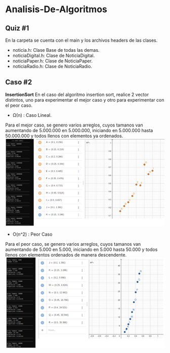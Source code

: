 # Analisis-De-Algoritmos

## Quiz #1
En la carpeta se cuenta con el main y los archivos headers de las clases.

 - noticia.h: Clase Base de todas las demas.
 - noticiaDigital.h: Clase de NoticiaDigital.
 - noticiaPaper.h: Clase de NoticiaPaper.
 - noticiaRadio.h: Clase de NoticiaRadio.

## Caso #2
**InsertionSort**
En el caso del algoritmo insertion sort, realice 2 vector distintos, uno para experimentar el mejor caso
y otro para experimentar con el peor caso.

 - Ω(n) : Caso Lineal.

Para el mejor caso, se genero varios arreglos, cuyos tamanos van aumentando de 5.000.000 en 5.000.000, iniciando en 5.000.000 hasta 50.000.000 y todos llenos con elementos ya ordenados.
![Image text](https://github.com/DeynerNB/Analisis-De-Algoritmos/blob/master/Caso%20%232/images/InsertionSort_Lineal.png)

 - O(n^2) : Peor Caso

Para el peor caso, se genero varios arreglos, cuyos tamanos van aumentando de 5.000 en 5.000, iniciando en 5.000 hasta 50.000 y todos llenos con elementos ordenados de manera descendente.
![Image text](https://github.com/DeynerNB/Analisis-De-Algoritmos/blob/master/Caso%20%232/images/InsertionSort_Cuadratico.png)
